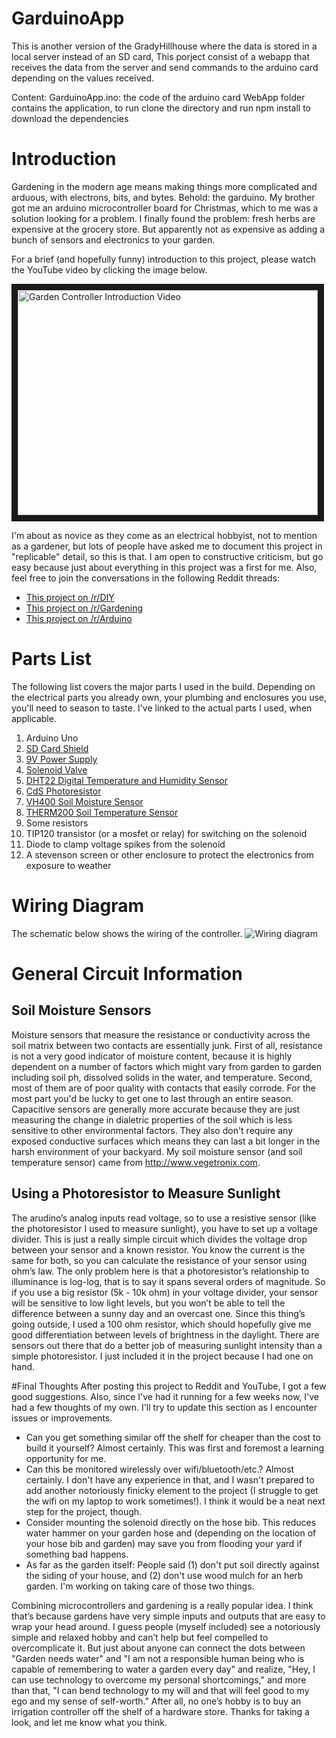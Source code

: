 # GarduinoApp
This is another version of the GradyHillhouse where the data is stored in a local server instead of an SD card, 
This porject consist of a webapp that receives the data from the server and send commands to the arduino card depending on the values received.

Content: GarduinoApp.ino: the code of the arduino card
	 WebApp folder contains the application, to run clone the directory and run npm install to download the dependencies



# Introduction
Gardening in the modern age means making things more complicated and arduous, with electrons, bits, and bytes. Behold: the garduino. My brother got me an arduino microcontroller board for Christmas, which to me was a solution looking for a problem. I finally found the problem: fresh herbs are expensive at the grocery store. But apparently not as expensive as adding a bunch of sensors and electronics to your garden.

For a brief (and hopefully funny) introduction to this project, please watch the YouTube video by clicking the image below.

<a href="https://youtu.be/O_Q1WKCtWiA" target="_blank"><img src="http://img.youtube.com/vi/O_Q1WKCtWiA/0.jpg" 
alt="Garden Controller Introduction Video" width="480" height="360" border="10" /></a>

I'm about as novice as they come as an electrical hobbyist, not to mention as a gardener, but lots of people have asked me to document this project in "replicable" detail, so this is that. I am open to constructive criticism, but go easy because just about everything in this project was a first for me. Also, feel free to join the conversations in the following Reddit threads:
* [This project on /r/DIY](http://www.reddit.com/r/DIY/comments/316rjl/i_made_an_automatic_garden_controller_and_data/)
* [This project on /r/Gardening](http://www.reddit.com/r/gardening/comments/316rp4/combining_hobbies_automatic_garden_controller_and/)
* [This project on /r/Arduino](http://www.reddit.com/r/arduino/comments/316uj7/another_garden_controller_but_this_time_with_cool/)

# Parts List
The following list covers the major parts I used in the build. Depending on the electrical parts you already own, your plumbing and enclosures you use, you'll need to season to taste. I've linked to the actual parts I used, when applicable.

1. Arduino Uno
2. [SD Card Shield](https://www.adafruit.com/product/1141)
3. [9V Power Supply](http://www.adafruit.com/products/63)
4. [Solenoid Valve](http://www.adafruit.com/products/997)
5. [DHT22 Digital Temperature and Humidity Sensor](http://www.adafruit.com/products/385)
6. [CdS Photoresistor](http://www.adafruit.com/products/161)
7. [VH400 Soil Moisture Sensor](http://www.vegetronix.com/Products/VH400/)
7. [THERM200 Soil Temperature Sensor](http://www.vegetronix.com/Products/THERM200/)
7. Some resistors
8. TIP120 transistor (or a mosfet or relay) for switching on the solenoid
9. Diode to clamp voltage spikes from the solenoid
10. A stevenson screen or other enclosure to protect the electronics from exposure to weather

# Wiring Diagram
The schematic below shows the wiring of the controller.
![Wiring diagram](http://i.imgur.com/zwdiB8F.png)

# General Circuit Information
## Soil Moisture Sensors
Moisture sensors that measure the resistance or conductivity across the soil matrix between two contacts are essentially junk. First of all, resistance is not a very good indicator of moisture content, because it is highly dependent on a number of factors which might vary from garden to garden including soil ph, dissolved solids in the water, and temperature. Second, most of them are of poor quality with contacts that easily corrode. For the most part you'd be lucky to get one to last through an entire season. Capacitive sensors are generally more accurate because they are just measuring the change in dialetric properties of the soil which is less sensitive to other environmental factors. They also don't require any exposed conductive surfaces which means they can last a bit longer in the harsh environment of your backyard. My soil moisture sensor (and soil temperature sensor) came from http://www.vegetronix.com.

## Using a Photoresistor to Measure Sunlight
The arudino’s analog inputs read voltage, so to use a resistive sensor (like the photoresistor I used to measure sunlight), you have to set up a voltage divider. This is just a really simple circuit which divides the voltage drop between your sensor and a known resistor. You know the current is the same for both, so you can calculate the resistance of your sensor using ohm’s law. The only problem here is that a photoresistor’s relationship to illuminance is log-log, that is to say it spans several orders of magnitude. So if you use a big resistor (5k - 10k ohm) in your voltage divider, your sensor will be sensitive to low light levels, but you won’t be able to tell the difference between a sunny day and an overcast one. Since this thing’s going outside, I used a 100 ohm resistor, which should hopefully give me good differentiation between levels of brightness in the daylight. There are sensors out there that do a better job of measuring sunlight intensity than a simple photoresistor. I just included it in the project because I had one on hand.

#Final Thoughts
After posting this project to Reddit and YouTube, I got a few good suggestions. Also, since I've had it running for a few weeks now, I've had a few thoughts of my own. I'll try to update this section as I encounter issues or improvements.
* Can you get something similar off the shelf for cheaper than the cost to build it yourself? Almost certainly. This was first and foremost a learning opportunity for me.
* Can this be monitored wirelessly over wifi/bluetooth/etc.? Almost certainly. I don't have any experience in that, and I wasn't prepared to add another notoriously finicky element to the project (I struggle to get the wifi on my laptop to work sometimes!). I think it would be a neat next step for the project, though.
* Consider mounting the solenoid directly on the hose bib. This reduces water hammer on your garden hose and (depending on the location of your hose bib and garden) may save you from flooding your yard if something bad happens.
* As far as the garden itself: People said (1) don't put soil directly against the siding of your house, and (2) don't use wood mulch for an herb garden. I'm working on taking care of those two things.

Combining microcontrollers and gardening is a really popular idea. I think that’s because gardens have very simple inputs and outputs that are easy to wrap your head around. I guess people (myself included) see a notoriously simple and relaxed hobby and can’t help but feel compelled to overcomplicate it. But just about anyone can connect the dots between "Garden needs water" and "I am not a responsible human being who is capable of remembering to water a garden every day" and realize, "Hey, I can use technology to overcome my personal shortcomings," and more than that, "I can bend technology to my will and that will feel good to my ego and my sense of self-worth." After all, no one’s hobby is to buy an irrigation controller off the shelf of a hardware store. Thanks for taking a look, and let me know what you think.
